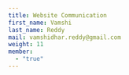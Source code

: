 ```yaml
---
title: Website Communication
first_name: Vamshi
last_name: Reddy
mail: vamshidhar.reddy@gmail.com
weight: 11
member:
  - "true"
---
```

